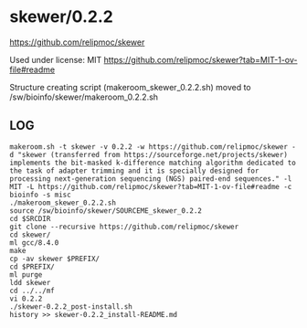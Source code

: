 skewer/0.2.2
============

<https://github.com/relipmoc/skewer>

Used under license:
MIT
<https://github.com/relipmoc/skewer?tab=MIT-1-ov-file#readme>

Structure creating script (makeroom_skewer_0.2.2.sh) moved to /sw/bioinfo/skewer/makeroom_0.2.2.sh

LOG
---

    makeroom.sh -t skewer -v 0.2.2 -w https://github.com/relipmoc/skewer -d "skewer (transferred from https://sourceforge.net/projects/skewer) implements the bit-masked k-difference matching algorithm dedicated to the task of adapter trimming and it is specially designed for processing next-generation sequencing (NGS) paired-end sequences." -l MIT -L https://github.com/relipmoc/skewer?tab=MIT-1-ov-file#readme -c bioinfo -s misc
    ./makeroom_skewer_0.2.2.sh 
    source /sw/bioinfo/skewer/SOURCEME_skewer_0.2.2
    cd $SRCDIR
    git clone --recursive https://github.com/relipmoc/skewer
    cd skewer/
    ml gcc/8.4.0
    make
    cp -av skewer $PREFIX/
    cd $PREFIX/
    ml purge
    ldd skewer 
    cd ../../mf
    vi 0.2.2 
    ./skewer-0.2.2_post-install.sh 
    history >> skewer-0.2.2_install-README.md 
